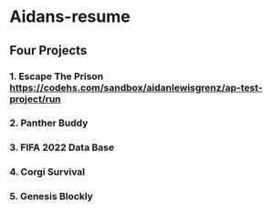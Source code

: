 # Aidans-resume
## Four Projects 

### 1. Escape The Prison https://codehs.com/sandbox/aidanlewisgrenz/ap-test-project/run
### 2. Panther Buddy
### 3. FIFA 2022 Data Base
### 4. Corgi Survival
### 5. Genesis Blockly
